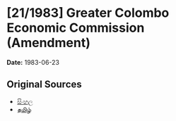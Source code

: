 # [21/1983] Greater Colombo Economic Commission (Amendment)

**Date:** 1983-06-23

## Original Sources

- [සිංහල](https://documents.gov.lk/view/acts/1983/6/21-1983_S.pdf)
- [தமிழ்](https://documents.gov.lk/view/acts/1983/6/21-1983_T.pdf)
